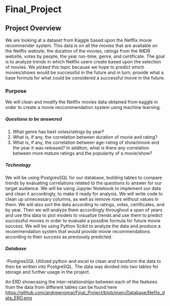 # Final_Project

## Project Overview

We are looking at a dataset from Kaggle based upon the Netflix movie recommender system. This data is on all the movies that are available on the Netflix webiste, the duration of the movies, ratings from the IMDB website, votes by people, the year run-time, genre, and certificate. The goal is to analyze trends in which Netflix users create based upon the selection of movies. We picked this topic because we hope to predict which movies/shows would be successful in the future and in turn, provide what a base formula for what could be considered a successful movie in the future. 

### Purpose
We will clean and modify the Netflix movies data obtained from kaggle  in order to create a movie reccommendation system using machine learning. 

##### Questions to be answered
1. What genre has best votes/ratings by year?
2. What is, if any, the correlation between duration of movie and rating?
3. What is, if any, the correlation between age-rating of show/movie and the year it was released?
  In additon, what is there any correlation between more mature ratings and the popularity of a movie/show?


##### Technology
We will be using PostgresSQL for our database, building tables to compare trends by evaluating correlations related to the questions to answer for our target audience. 
We will be using Jupyter Notebook to implement our data and clean it accordingly, to make it ready for analysis. We will write code to clean up unnecessary columns, as well as remove rows without values in them. We will also sort the data according to ratings, votes, certificates, and by year. Then we will analyze them accordingly throughout a span of years and use this data to plot models to visualize trends and use them to predict successful movies in order to evaluate a possible formula for future movie success. 
We will be using Python Scikit to analyze the data and produce a recommendation system that would provide movie recommendations according to their success as previously predicted.

##### Database
-PostgresSQL
Utilized python and excel to clean and transform the data to then be written into PostgreSQL. The data was divided into two tables for storage and further usage in the project.

An ERD showcasing the inter-relationships between each of the features from the data from different tables can be found here https://github.com/andrewnomai/Final_Project/blob/main/Database/Neflix_data_ERD.png

